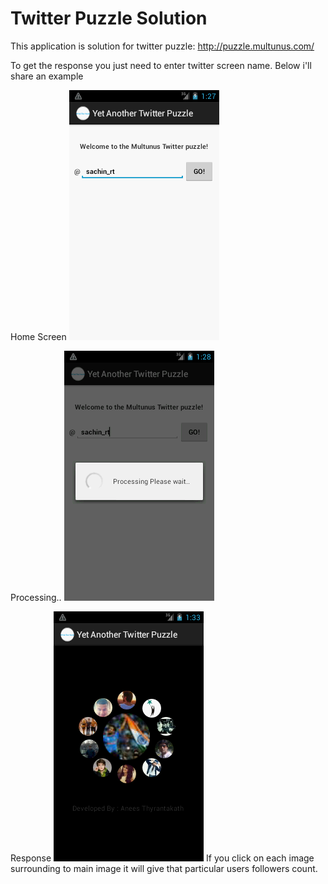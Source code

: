 Twitter Puzzle Solution
=======================

This application is solution for twitter puzzle: http://puzzle.multunus.com/

To get the response you just need to enter twitter screen name. Below i'll share an example

Home Screen
![first screen](https://github.com/sakzk007/SolutionPuzzle/blob/master/assets/home_sachin.png?raw=true)

Processing..
![Processing tweets](https://github.com/sakzk007/SolutionPuzzle/blob/master/assets/processing_sachin.png)

Response
![Output](https://github.com/sakzk007/SolutionPuzzle/blob/master/assets/result_sachin.png)
If you click on each image surrounding to main image it will give that particular users followers count.

